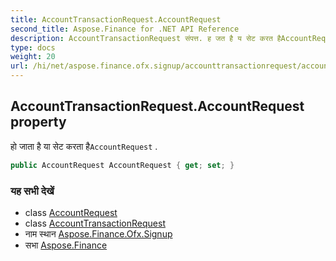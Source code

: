 ```yaml
---
title: AccountTransactionRequest.AccountRequest
second_title: Aspose.Finance for .NET API Reference
description: AccountTransactionRequest संपत्त. ह जत है य सेट करत हैAccountRequest .
type: docs
weight: 20
url: /hi/net/aspose.finance.ofx.signup/accounttransactionrequest/accountrequest/
---
```

## AccountTransactionRequest.AccountRequest property

हो जाता है या सेट करता है`AccountRequest` .

```csharp
public AccountRequest AccountRequest { get; set; }
```

### यह सभी देखें

* class [AccountRequest](../../accountrequest/)
* class [AccountTransactionRequest](../)
* नाम स्थान [Aspose.Finance.Ofx.Signup](../../accounttransactionrequest/)
* सभा [Aspose.Finance](../../../)


